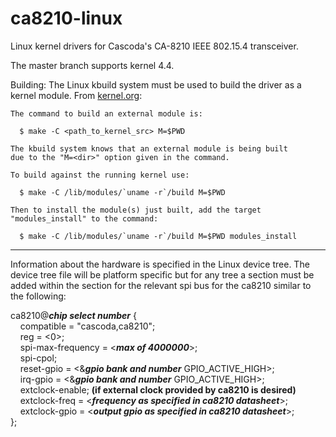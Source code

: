 # ca8210-linux
Linux kernel drivers for Cascoda's CA-8210 IEEE 802.15.4 transceiver.

The master branch supports kernel 4.4.

Building:
The Linux kbuild system must be used to build the driver as a kernel module. From [kernel.org](https://www.kernel.org/doc/Documentation/kbuild/modules.txt):

    The command to build an external module is:

	  $ make -C <path_to_kernel_src> M=$PWD

	The kbuild system knows that an external module is being built
	due to the "M=<dir>" option given in the command.

	To build against the running kernel use:

	  $ make -C /lib/modules/`uname -r`/build M=$PWD

	Then to install the module(s) just built, add the target
	"modules_install" to the command:

	  $ make -C /lib/modules/`uname -r`/build M=$PWD modules_install
	 
---
Information about the hardware is specified in the Linux device tree. The device tree file will be platform specific but for any tree a section must be added within the section for the relevant spi bus for the ca8210 similar to the following:

ca8210@**_chip select number_** {  
&nbsp;&nbsp;&nbsp;&nbsp;compatible = "cascoda,ca8210";  
&nbsp;&nbsp;&nbsp;&nbsp;reg = <0>;  
&nbsp;&nbsp;&nbsp;&nbsp;spi-max-frequency = <**_max of 4000000_**>;  
&nbsp;&nbsp;&nbsp;&nbsp;spi-cpol;  
&nbsp;&nbsp;&nbsp;&nbsp;reset-gpio = <&**_gpio bank and number_** GPIO_ACTIVE_HIGH>;  
&nbsp;&nbsp;&nbsp;&nbsp;irq-gpio = <&**_gpio bank and number_** GPIO_ACTIVE_HIGH>;  
&nbsp;&nbsp;&nbsp;&nbsp;extclock-enable; **(if external clock provided by ca8210 is desired)**  
&nbsp;&nbsp;&nbsp;&nbsp;extclock-freq = <**_frequency as specified in ca8210 datasheet_**>;  
&nbsp;&nbsp;&nbsp;&nbsp;extclock-gpio = <**_output gpio as specified in ca8210 datasheet_**>;  
};
